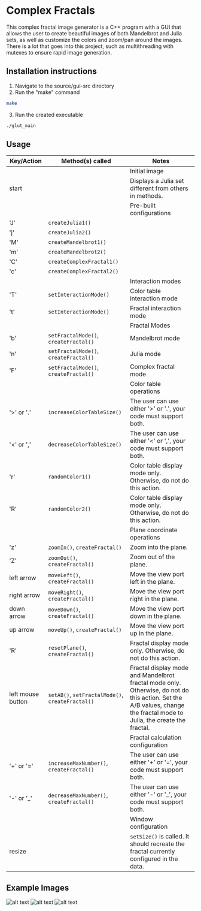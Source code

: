 # Complex Fractals

This complex fractal image generator is a C++ program with a GUI that allows the user to create beautiful images of both Mandelbrot and Julia sets, as well as customize the colors and zoom/pan around the images. There is a lot that goes into this project, such as multithreading with mutexes to ensure rapid image generation. 

## Installation instructions
1. Navigate to the source/gui-src directory
2. Run the "make" command
~~~~~~~~~~~~~.bash
make
~~~~~~~~~~~~~
3. Run the created executable
~~~~~~~~~~~~~.bash
./glut_main
~~~~~~~~~~~~~

## Usage

| Key/Action         | Method(s) called                                       | Notes                                                                      |
|--------------------|--------------------------------------------------------|----------------------------------------------------------------------------|
|                    |                                                        | Initial image                                                              |
| start              |                                                        | Displays a Julia set different from others in methods.                     |
|                    |                                                        | Pre-built configurations                                                   |
| 'J'                | `createJulia1()`                                      |                                                                            |
| 'j'                | `createJulia2()`                                      |                                                                            |
| 'M'                | `createMandelbrot1()`                                 |                                                                            |
| 'm'                | `createMandelbrot2()`                                 |                                                                            |
| 'C'                | `createComplexFractal1()`                             |                                                                            |
| 'c'                | `createComplexFractal2()`                             |                                                                            |
|                    |                                                        | Interaction modes                                                          |
| 'T'                | `setInteractionMode()`                                | Color table interaction mode                                               |
| 't'                | `setInteractionMode()`                                | Fractal interaction mode                                                   |
|                    |                                                        | Fractal Modes                                                              |
| 'b'                | `setFractalMode()`, `createFractal()`                 | Mandelbrot mode                                                            |
| 'n'                | `setFractalMode()`, `createFractal()`                 | Julia mode                                                                 |
| 'F'                | `setFractalMode()`, `createFractal()`                 | Complex fractal mode                                                       |
|                    |                                                        | Color table operations                                                     |
| '>' or '.'         | `increaseColorTableSize()`                            | The user can use either '>' or '.', your code must support both.           |
| '<' or ','         | `decreaseColorTableSize()`                            | The user can use either '<' or ',', your code must support both.           |
| 'r'                | `randomColor1()`                                      | Color table display mode only. Otherwise, do not do this action.           |
| 'R'                | `randomColor2()`                                      | Color table display mode only. Otherwise, do not do this action.           |
|                    |                                                        | Plane coordinate operations                                                 |
| 'z'                | `zoomIn()`, `createFractal()`                        | Zoom into the plane.                                                       |
| 'Z'                | `zoomOut()`, `createFractal()`                       | Zoom out of the plane.                                                     |
| left arrow         | `moveLeft()`, `createFractal()`                      | Move the view port left in the plane.                                       |
| right arrow        | `moveRight()`, `createFractal()`                     | Move the view port right in the plane.                                      |
| down arrow         | `moveDown()`, `createFractal()`                      | Move the view port down in the plane.                                       |
| up arrow           | `moveUp()`, `createFractal()`                        | Move the view port up in the plane.                                         |
| 'R'                | `resetPlane()`, `createFractal()`                     | Fractal display mode only. Otherwise, do not do this action.               |
| left mouse button  | `setAB()`, `setFractalMode()`, `createFractal()`     | Fractal display mode and Mandelbrot fractal mode only. Otherwise, do not do this action. Set the A/B values, change the fractal mode to Julia, the create the fractal. |
|                    |                                                        | Fractal calculation configuration                                          |
| '+' or '='         | `increaseMaxNumber()`, `createFractal()`             | The user can use either '+' or '=', your code must support both.           |
| '-' or '_'         | `decreaseMaxNumber()`, `createFractal()`             | The user can use either '-' or '_', your code must support both.           |
|                    |                                                        | Window configuration                                                       |
| resize             |                                                        | `setSize()` is called. It should recreate the fractal currently configured in the data. |


## Example Images

![alt text](https://github.com/connordiddy/complexfractals/blob/main/julia.png?raw=true)
![alt text](https://github.com/connordiddy/complexfractals/blob/main/mandelbrot.png?raw=true)
![alt text](https://github.com/connordiddy/complexfractals/blob/main/mandelbrot2.png?raw=true)